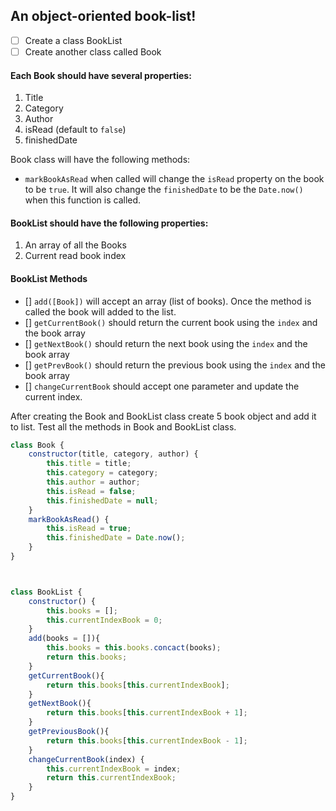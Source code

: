 ## An object-oriented book-list!

- [ ] Create a class BookList
- [ ] Create another class called Book

#### Each Book should have several properties:

1. Title
2. Category
3. Author
4. isRead (default to `false`)
5. finishedDate

Book class will have the following methods:

- `markBookAsRead` when called will change the `isRead` property on the book to be `true`. It will also change the `finishedDate` to be the `Date.now()` when this function is called.

#### BookList should have the following properties:

1. An array of all the Books
2. Current read book index

#### BookList Methods

- [] `add([Book])` will accept an array (list of books). Once the method is called the book will added to the list.
- [] `getCurrentBook()` should return the current book using the `index` and the book array
- [] `getNextBook()` should return the next book using the `index` and the book array
- [] `getPrevBook()` should return the previous book using the `index` and the book array
- [] `changeCurrentBook` should accept one parameter and update the current index.

After creating the Book and BookList class create 5 book object and add it to list. Test all the methods in Book and BookList class.

```js
class Book {
    constructor(title, category, author) {
        this.title = title;
        this.category = category;
        this.author = author;
        this.isRead = false;
        this.finishedDate = null;
    }
    markBookAsRead() {
        this.isRead = true;
        this.finishedDate = Date.now();
    }    
}



class BookList {
    constructor() {
        this.books = [];
        this.currentIndexBook = 0;
    }
    add(books = []){
        this.books = this.books.concact(books);
        return this.books;
    }
    getCurrentBook(){
        return this.books[this.currentIndexBook];
    }
    getNextBook(){
        return this.books[this.currentIndexBook + 1];
    }
    getPreviousBook(){
        return this.books[this.currentIndexBook - 1];
    }
    changeCurrentBook(index) {
        this.currentIndexBook = index;
        return this.currentIndexBook;
    }
}
```